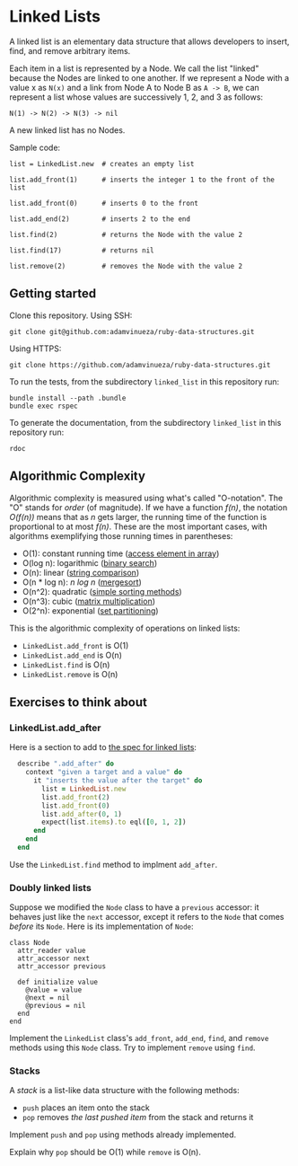 # Linked Lists

A linked list is an elementary data structure that allows developers to insert,
find, and remove arbitrary items.

Each item in a list is represented by a Node. We call the list "linked" because
the Nodes are linked to one another. If we represent a Node with a value x as
`N(x)` and a link from Node A to Node B as `A -> B`, we can represent a list
whose values are successively 1, 2, and 3 as follows:

```
N(1) -> N(2) -> N(3) -> nil
```

A new linked list has no Nodes.

Sample code:

```
list = LinkedList.new  # creates an empty list

list.add_front(1)      # inserts the integer 1 to the front of the list

list.add_front(0)      # inserts 0 to the front

list.add_end(2)        # inserts 2 to the end

list.find(2)           # returns the Node with the value 2

list.find(17)          # returns nil

list.remove(2)         # removes the Node with the value 2

```

## Getting started

Clone this repository. Using SSH:

```
git clone git@github.com:adamvinueza/ruby-data-structures.git
```

Using HTTPS:

```
git clone https://github.com/adamvinueza/ruby-data-structures.git
```

To run the tests, from the subdirectory `linked_list` in this repository run:

```
bundle install --path .bundle
bundle exec rspec
```

To generate the documentation, from the subdirectory `linked_list` in this
repository run:

```
rdoc
```

## Algorithmic Complexity

Algorithmic complexity is measured using what's called "O-notation". The "O"
stands for _order_ (of magnitude). If we have a function _f(n)_, the notation
_O(f(n))_ means that as _n_ gets larger, the running time of the function is
proportional to at most _f(n)_. These are the most important cases, with
algorithms exemplifying those running times in parentheses:

- O(1): constant running time ([access element in array](https://www.geeksforgeeks.org/introduction-to-arrays/))
- O(log n): logarithmic ([binary search](https://www.geeksforgeeks.org/binary-search/))
- O(n): linear ([string comparison](https://www.geeksforgeeks.org/quick-way-check-characters-string/))
- O(n * log n): _n log n_ ([mergesort](https://www.geeksforgeeks.org/merge-sort/))
- O(n^2): quadratic ([simple sorting methods](https://www.geeksforgeeks.org/selection-sort/))
- O(n^3): cubic ([matrix multiplication](https://www.geeksforgeeks.org/c-program-multiply-two-matrices/))
- O(2^n): exponential ([set partitioning](https://www.geeksforgeeks.org/partition-problem-dp-18/))

This is the algorithmic complexity of operations on linked lists:

- `LinkedList.add_front` is O(1)
- `LinkedList.add_end` is O(n)
- `LinkedList.find` is O(n)
- `LinkedList.remove` is O(n)


## Exercises to think about

### LinkedList.add\_after

Here is a section to add to [the spec for linked lists](spec/linked_list_spec.rb):

```ruby
  describe ".add_after" do
    context "given a target and a value" do
      it "inserts the value after the target" do
        list = LinkedList.new
        list.add_front(2)
        list.add_front(0)
        list.add_after(0, 1)
        expect(list.items).to eql([0, 1, 2])
      end
    end
  end
```

Use the `LinkedList.find` method to implment `add_after`.


### Doubly linked lists

Suppose we modified the `Node` class to have a `previous` accessor: it behaves
just like the `next` accessor, except it refers to the `Node` that comes _before_
its `Node`. Here is its implementation of `Node`:

```
class Node
  attr_reader value
  attr_accessor next
  attr_accessor previous

  def initialize value
    @value = value
    @next = nil
    @previous = nil
  end
end
```

Implement the `LinkedList` class's `add_front`, `add_end`, `find`, and `remove`
methods using this `Node` class. Try to implement `remove` using `find`.

### Stacks

A _stack_ is a list-like data structure with the following methods:

- `push` places an item onto the stack
- `pop` removes _the last pushed item_ from the stack and returns it

Implement `push` and `pop` using methods already implemented.

Explain why `pop` should be O(1) while `remove` is O(n).
